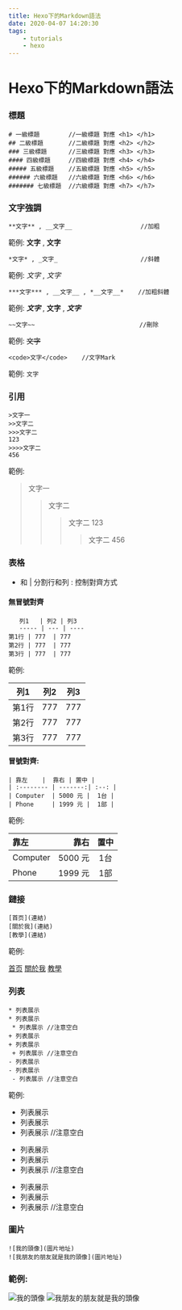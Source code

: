 ```yaml
---
title: Hexo下的Markdown語法
date: 2020-04-07 14:20:30
tags:
    - tutorials
    - hexo
---
```

# Hexo下的Markdown語法
### 標題
```
# 一級標題        //一級標題 對應 <h1> </h1>
## 二級標題       //二級標題 對應 <h2> </h2>
### 三級標題      //三級標題 對應 <h3> </h3>
#### 四級標題     //四級標題 對應 <h4> </h4>
##### 五級標題    //五級標題 對應 <h5> </h5>
###### 六級標題   //六級標題 對應 <h6> </h6>
####### 七級標題  //六級標題 對應 <h7> </h7>
```

<!-- more -->
### 文字強調

```
**文字** , __文字__                   //加粗
```

範例: **文字** , __文字__

```
*文字* , _文字_                       //斜體
```

範例: *文字* , _文字_  

```
***文字*** , __文字__ , *__文字__*    //加粗斜體
```

範例: ***文字*** , __文字__ , *__文字__*

```
~~文字~~                             //刪除
```

範例: ~~文字~~ 

```
<code>文字</code>    //文字Mark
```

範例: <code>文字</code> 

### 引用

```
>文字一
>>文字二
>>>文字二
123
>>>>文字二
456
```

範例:
>文字一
>>文字二
>>>文字二
123
>>>>文字二
456

### 表格
- 和 | 分割行和列
: 控制對齊方式

#### 無冒號對齊

```
   列1   | 列2 | 列3 
   ----- | --- | ---- 
第1行 | 777  | 777 
第2行 | 777  | 777  
第3行 | 777  | 777
```

範例:

   列1   | 列2 | 列3 
   ----- | --- | ---- 
第1行 | 777  | 777 
第2行 | 777  | 777  
第3行 | 777  | 777

#### 冒號對齊:

```
| 靠左    |  靠右 | 置中 |
| :-------- | -------:| :--: |
| Computer  | 5000 元 |  1台 |
| Phone     | 1999 元 |  1部 |
```

範例:

| 靠左       |  靠右   | 置中 |
| :-------- | -------:| :--: |
| Computer  | 5000 元 |  1台 |
| Phone     | 1999 元 |  1部 |

### 鏈接

```
[首页](連結)
[關於我](連結)
[教學](連結)
```

範例:

[首页](連結)
[關於我](連結)
[教學](連結)

### 列表

```
* 列表展示
* 列表展示
 * 列表展示 //注意空白
+ 列表展示
+ 列表展示
 + 列表展示 //注意空白
- 列表展示
- 列表展示
 - 列表展示 //注意空白
```

範例:

* 列表展示
* 列表展示
 * 列表展示 //注意空白
+ 列表展示
+ 列表展示
 + 列表展示 //注意空白
- 列表展示
- 列表展示
 - 列表展示 //注意空白

### 圖片

```
![我的頭像](圖片地址)
![我朋友的朋友就是我的頭像](圖片地址)
```

### 範例:
![我的頭像](圖片地址)
![我朋友的朋友就是我的頭像](圖片地址)